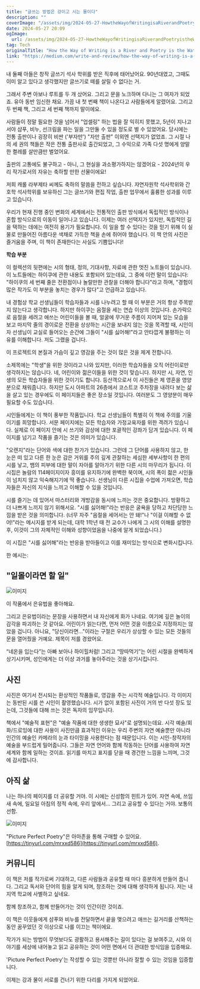 ```yaml
---
title: "글쓰는 방법은 강이고 시는 물이다"
description: ""
coverImage: "/assets/img/2024-05-27-HowtheWayofWritingisaRiverandPoetryistheWater_0.png"
date: 2024-05-27 20:09
ogImage:
  url: /assets/img/2024-05-27-HowtheWayofWritingisaRiverandPoetryistheWater_0.png
tag: Tech
originalTitle: "How the Way of Writing is a River and Poetry is the Water"
link: "https://medium.com/write-and-review/how-the-way-of-writing-is-a-river-and-poetry-is-the-water-fe3c22b1a136"
---
```


내 둘째 아들은 창작 글쓰기 석사 학위를 받은 직후에 태어났어요. 90년대였고, 그때도 이미 알고 있다고 생각했지만 글쓰기로 떼를 살릴 수 없다는 거.

그래서 주변 아보나 루트를 두 개 샀어요. 그리고 문을 노크하며 다니는 그 여자가 되었죠. 유아 동반 임신한 채요. 가끔 내 첫 번째 책이 나온다고 사람들에게 알렸어요. 그리고 두 번째 책, 그리고 세 번째 책까지 말이에요.

사람들이 정말 필요한 것을 넘어서 "업셀링" 하는 법을 잘 익히지 못했고, 5년이 지나고서야 샴푸, 비누, 선크림을 파는 일을 그만둘 수 있을 정도로 벌 수 있었어요. 당시에는 전통 출판이나 굉장히 비싼 ('부자만') "자만 출판" 이외엔 선택지가 없었죠. 그 시절 나의 세 권의 책들은 작은 전통 출판사로 출간되었고, 그 수익으로 가족 다섯 명에게 양말 한 켤레를 살만큼만 벌었어요.

출판의 고통에도 불구하고 - 아니, 그 현실을 과소평가하지는 않겠어요 - 2024년의 우리 작가로서의 자유는 축하할 만한 선물이에요!

<div class="content-ad"></div>

저희 캐롤 라부제타 씨께도 축하의 말씀을 전하고 싶습니다. 자연자원학 석사학위와 간호학 석사학위를 보유하신 그는 글쓰기와 편집 작업, 출판 업무에서 훌륭한 성과를 이루고 있습니다.

우리가 현재 진행 중인 변화의 세계에서는 전통적인 출판 방식에서 독립적인 방식이나 혼합 방식으로의 이동이 일어나고 있습니다. 이제는 여러 선택지가 있지만, 독립적인 길을 택하는 데에는 여전히 용기가 필요합니다. 이 일을 할 수 있다는 것을 믿기 위해 이 실물로 만들어진 아름다운 색채로 가득한 책을 손에 쥐어야 했습니다. 이 책 안의 사진은 즐거움을 주며, 이 책이 존재한다는 사실도 기쁨입니다!

**학습 부분**

이 컬렉션의 뒷편에는 시의 형태, 정의, 기대사항, 자료에 관한 멋진 노트들이 있습니다. 이 노트들에는 하이쿠에 관한 내용도 포함되어 있는데요, 그 중에 이런 말이 있습니다: "하이쿠의 세 번째 줄은 전환점이나 놀랄만한 관찰을 더해야 합니다"라고 하며, "경험이 많은 작가도 이 부분을 놓치는 경우가 많다"고 언급하고 있습니다.

<div class="content-ad"></div>

내 경험상 학교 선생님들이 학습자들과 시를 나누려고 할 때 이 부분은 거의 항상 주목받지 않는다고 생각합니다. 하지만 하이쿠는 음절을 세는 연습 이상의 것입니다. 손가락으로 음절을 세려고 애쓰는 어린이들을 볼 때, 얼굴에 무거운 주름이 지어져 있는 모습을 보고 마지막 줄의 경이로운 전환을 상상하는 시간을 보내지 않는 것을 목격할 때, 시인이자 선생님이 교실로 들어오는 순간에 그들이 "시를 싫어해!"라고 안타깝게 불평하는 이유를 이해합니다. 저도 그랬을 겁니다.

이 프로젝트의 본질과 가슴이 깊고 영감을 주는 것이 많은 것을 제게 전합니다.

소제목에는 "학생"을 위한 것이라고 나와 있지만, 이러한 학습자들을 오직 어린이로만 생각하지는 않습니다. 네, 어린이와 젊은이들을 위한 것이 맞습니다. 하지만 시, 자연, 인생의 모든 학습자들을 위한 것이기도 합니다. 등산객으로서 이 사진들은 제 영혼을 영양분으로 채워줍니다. 하지만 도시 아파트의 26층에서 코스트코 주차장을 내려다 보는 삶을 살고 있는 경우에도 이 페이지들은 좋은 장소일 것입니다. 여러분도 그 영양분이 매우 필요할 수도 있습니다.

시인들에게는 이 책이 풍부한 작품입니다. 학교 선생님들이 특별히 이 책에 주의를 기울이기를 희망합니다. 서문 페이지에는 모든 학습자와 가정교육자를 위한 격려가 있습니다. 실제로 이 페이지 안에 시 쓰기와 감상에 대한 포괄적인 강좌가 담겨 있습니다. 이 페이지를 넘기고 작품을 즐기는 것은 의미가 있습니다.

<div class="content-ad"></div>

"오렌지"라는 단어와 색에 대한 찬가가 있습니다. 그런데 그 단어를 사용하지 않고, 한 눈은 떠 있고 다른 한 눈은 감은 거위를 주의 깊게 관찰하는 세심한 세부사항이 한 편의 시를 낳고, 뱀의 피부에 대한 말이 자아를 알아가기 위한 다른 시의 마무리가 됩니다. 이 시집은 놀람의 114페이지이자 흥미를 유지하기에 완벽한 북이며, 시의 폭이 젊은 시인들이 넘치지 않고 익숙해지기에 딱 좋습니다. 선생님이 다른 시집을 수업에 가져오면, 학습자들은 자신의 지식을 느끼고 이해할 수 있을 것입니다.

시를 즐기는 데 있어서 마스터리와 개방감을 동시에 느끼는 것은 중요합니다. 방황하고 더 나쁘게 느끼지 않기 위해서요. "시를 싫어해!"라는 반응은 굴욕을 당하고 차단당한 느낌을 받은 것을 의미합니다. (너무 자주 "음절을 세어서는 안 돼!"나 "이걸 이해할 수 없어!"라는 메시지를 받게 되는데, 대학 1학년 때 전 교수가 나에게 그 시의 이해를 설명한 후, 이것이 그의 자체적인 이해와 성향이었음을 나중에 알게 되었습니다.)

이 시집은 "시를 싫어해"라는 반응을 받아들이고 이를 재미있는 방식으로 변화시킵니다.

한 예시는:

<div class="content-ad"></div>

## "일몰이라면 할 일"

![이미지](/assets/img/2024-05-27-HowtheWayofWritingisaRiverandPoetryistheWater_0.png)

이 작품에서 은유법을 좋아해요.

그리고 은유법이라는 문장을 사용하면서 내 자신에게 화가 나네요. 여기에 깊은 놀이의 감각을 파괴하는 것 같아요. 어린이가 읽는다면, 먼저 어떤 것을 이름으로 지정하지는 않았을 겁니다. 아니요, "당신이라면..."이라는 구절은 우리가 상상할 수 있는 모든 것들의 문을 열어줬을 거예요. 제목이 저를 경왔어요.

<div class="content-ad"></div>

“네온을 입는다”는 아빠 보아나 하이힐처럼! 그리고 “땅따먹기”는 어린 시절을 완벽하게 상기시키며, 성인에게는 더 이상 과거를 놓아주라는 것을 상기시킵니다.

## 사진

사진은 여기서 전시되는 환상적인 작품들로, 영감을 주는 시각적 예술입니다. 각 이미지는 동반된 시를 쓴 시인이 촬영했습니다. 시가 없이 포함된 사진이 거의 반 다섯 장도 있는데, 그것들에 대해 쓰는 것은 독자의 임무입니다.

책에서 "예술적 표현"은 "예술 작품에 대한 생생한 묘사"로 설명되는데요. 시각 예술/회화/드로잉에 대한 사용이 사진만큼 효과적인 이유는 우리 주변의 자연 예술뿐만 아니라 인간의 예술인 카메라의 눈과 타이밍을 사용한다는 점 때문입니다. 이는 시인-창작자의 예술을 부드럽게 밀어줍니다. 그들은 자연 언어와 함께 작동하는 단어를 사용하여 자연 세계와 함께 일하는 것이죠. 읽기를 마치고 표지를 닫을 때 경건한 느낌을 느끼며, 그것에 감사합니다.

<div class="content-ad"></div>

## 아직 삶

나는 하나의 페이지를 더 공유할 거야. 이 시에는 신성함의 힌트가 있어. 자연 속에, 쓰임새 속에, 일요일 아침의 정적 속에, 우리 앞에서... 그리고 공유할 수 있다는 거야. 보통의 선함.

![이미지](/assets/img/2024-05-27-HowtheWayofWritingisaRiverandPoetryistheWater_1.png)

<div class="content-ad"></div>

"Picture Perfect Poetry"은 아마존을 통해 구매할 수 있어요. [https://tinyurl.com/mrxxd586](https://tinyurl.com/mrxxd586).

## 커뮤니티

이 책은 저를 작가로써 기대하고, 다른 사람들과 공유할 때 마다 흥분하게 만들어 줍니다. 그리고 독서와 단어의 힘을 알게 되며, 창조하는 것에 대해 생각하게 됩니다. 저는 내 지역 학교에 사별하고 싶네요.

함께 창조하고, 함께 만들어가는 것이 인간이란 것이죠.

<div class="content-ad"></div>

이 책은 이웃들에게 샴푸와 비누를 전달하면서 끝을 맺으려고 애쓰는 길거리를 산책하는 동안 꿈꾸었던 것 이상으로 나를 이끄는 책이에요.

작가가 되는 방법이 무엇보다도 광활하고 용서해주는 길이 있다는 걸 보여주고, 시와 이야기를 세상에 내어놓고 읽고 공유하는 것이 어떤 면에서 더 관대한 방식임을 입증해요.

'Picture Perfect Poetry'는 작성할 수 있는 것뿐만 아니라 잘할 수 있는 것임을 입증합니다.

이제는 강과 물이 서로를 건너기 위한 다리를 가지게 되었어요.
